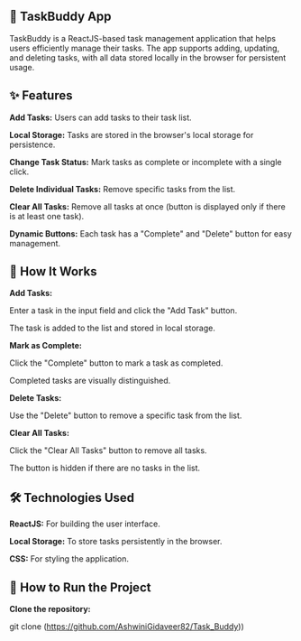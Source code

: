 **🌟 TaskBuddy App**
------------------------------------------------------------------------------------------------------------------------------------------
TaskBuddy is a ReactJS-based task management application that helps users efficiently manage their tasks. The app supports adding, updating, and deleting tasks, with all data stored locally in the browser for persistent usage.

**✨ Features**
------------------------------------------------------------------------------------------------------------------------------------------
**Add Tasks:** Users can add tasks to their task list.

**Local Storage:** Tasks are stored in the browser's local storage for persistence.

**Change Task Status:** Mark tasks as complete or incomplete with a single click.

**Delete Individual Tasks:** Remove specific tasks from the list.

**Clear All Tasks:** Remove all tasks at once (button is displayed only if there is at least one task).

**Dynamic Buttons:** Each task has a "Complete" and "Delete" button for easy management.

**🔧 How It Works**
------------------------------------------------------------------------------------------------------------------------------------------
**Add Tasks:** 

 Enter a task in the input field and click the "Add Task" button.
 
 The task is added to the list and stored in local storage.

**Mark as Complete:**

 Click the "Complete" button to mark a task as completed.
 
 Completed tasks are visually distinguished.

**Delete Tasks:** 

Use the "Delete" button to remove a specific task from the list.

**Clear All Tasks:**

Click the "Clear All Tasks" button to remove all tasks.

 The button is hidden if there are no tasks in the list.

**🛠️ Technologies Used**
------------------------------------------------------------------------------------------------------------------------------------------
**ReactJS:** For building the user interface.

**Local Storage:** To store tasks persistently in the browser.

**CSS:** For styling the application.

**🚀 How to Run the Project**
------------------------------------------------------------------------------------------------------------------------------------------
**Clone the repository:**

git clone (https://github.com/AshwiniGidaveer82/Task_Buddy))
